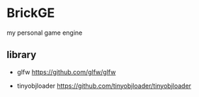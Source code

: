 # BrickGE
my personal game engine


## library

* glfw 
https://github.com/glfw/glfw

* tinyobjloader
https://github.com/tinyobjloader/tinyobjloader
